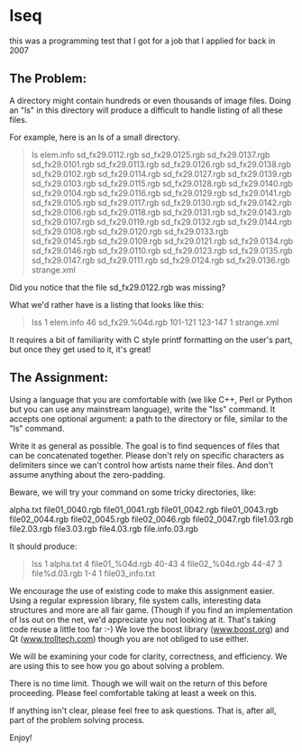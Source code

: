 # lseq
this was a programming test that I got for a job that I applied for back in 2007

The Problem:
------------

A directory might contain hundreds or even thousands of image
files. Doing an "ls" in this directory will produce a difficult to handle
listing of all these files.

For example, here is an ls of a small directory.

> ls
elem.info         sd_fx29.0112.rgb  sd_fx29.0125.rgb  sd_fx29.0137.rgb
sd_fx29.0101.rgb  sd_fx29.0113.rgb  sd_fx29.0126.rgb  sd_fx29.0138.rgb
sd_fx29.0102.rgb  sd_fx29.0114.rgb  sd_fx29.0127.rgb  sd_fx29.0139.rgb
sd_fx29.0103.rgb  sd_fx29.0115.rgb  sd_fx29.0128.rgb  sd_fx29.0140.rgb
sd_fx29.0104.rgb  sd_fx29.0116.rgb  sd_fx29.0129.rgb  sd_fx29.0141.rgb
sd_fx29.0105.rgb  sd_fx29.0117.rgb  sd_fx29.0130.rgb  sd_fx29.0142.rgb
sd_fx29.0106.rgb  sd_fx29.0118.rgb  sd_fx29.0131.rgb  sd_fx29.0143.rgb
sd_fx29.0107.rgb  sd_fx29.0119.rgb  sd_fx29.0132.rgb  sd_fx29.0144.rgb
sd_fx29.0108.rgb  sd_fx29.0120.rgb  sd_fx29.0133.rgb  sd_fx29.0145.rgb
sd_fx29.0109.rgb  sd_fx29.0121.rgb  sd_fx29.0134.rgb  sd_fx29.0146.rgb
sd_fx29.0110.rgb  sd_fx29.0123.rgb  sd_fx29.0135.rgb  sd_fx29.0147.rgb
sd_fx29.0111.rgb  sd_fx29.0124.rgb  sd_fx29.0136.rgb  strange.xml

Did you notice that the file sd_fx29.0122.rgb was missing?

What we'd rather have is a listing that looks like this:

> lss
   1 elem.info
  46 sd_fx29.%04d.rgb           101-121 123-147
   1 strange.xml

It requires a bit of familiarity with C style printf formatting on the user's
part, but once they get used to it, it's great!

The Assignment:
---------------

Using a language that you are comfortable with (we like C++, Perl or Python
but you can use any mainstream language), write the "lss" command. It accepts
one optional argument: a path to the directory or file, similar to the "ls"
command.

Write it as general as possible. The goal is to find sequences of files that
can be concatenated together. Please don't rely on specific characters as
delimiters since we can't control how artists name their files. And don't
assume anything about the zero-padding.

Beware, we will try your command on some tricky directories, like:

alpha.txt
file01_0040.rgb
file01_0041.rgb
file01_0042.rgb
file01_0043.rgb
file02_0044.rgb
file02_0045.rgb
file02_0046.rgb
file02_0047.rgb
file1.03.rgb
file2.03.rgb
file3.03.rgb
file4.03.rgb
file.info.03.rgb

It should produce:

> lss
   1 alpha.txt
   4 file01_%04d.rgb            40-43
   4 file02_%04d.rgb            44-47
   3 file%d.03.rgb              1-4
   1 file03_info.txt

We encourage the use of existing code to make this assignment easier. Using a
regular expression library, file system calls, interesting data structures and
more are all fair game. (Though if you find an implementation of lss out on
the net, we'd appreciate you not looking at it. That's taking code reuse a
little too far :-) We love the boost library (www.boost.org) and Qt
(www.trolltech.com) though you are not obliged to use either.

We will be examining your code for clarity, correctness, and efficiency. We
are using this to see how you go about solving a problem.

There is no time limit. Though we will wait on the return of this before
proceeding. Please feel comfortable taking at least a week on this.

If anything isn't clear, please feel free to ask questions. That is, after
all, part of the problem solving process.

Enjoy!

